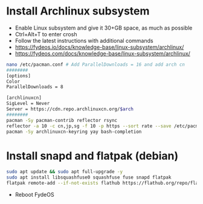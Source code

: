 Install Archlinux subsystem
=====
* Enable Linux subsystem and give it 30+GB space, as much as possible
* Ctrl+Alt+T to enter crosh
* Follow the latest instructions with additional commands
* https://fydeos.io/docs/knowledge-base/linux-subsystem/archlinux/
* https://fydeos.com/docs/knowledge-base/linux-subsystem/archlinux/
```sh
nano /etc/pacman.conf # Add ParallelDownloads = 16 and add arch cn
########
[options]
Color
ParallelDownloads = 8

[archlinuxcn]
SigLevel = Never
Server = https://cdn.repo.archlinuxcn.org/$arch
########
pacman -Sy pacman-contrib reflector rsync
reflector -a 10 -c cn,jp,sg -f 10 -p https --sort rate --save /etc/pacman.d/mirrorlist
pacman -Sy archlinuxcn-keyring yay bash-completion

```

Install snapd and flatpak (debian)
=====
```sh
sudo apt update && sudo apt full-upgrade -y
sudo apt install libsquashfuse0 squashfuse fuse snapd flatpak
flatpak remote-add --if-not-exists flathub https://flathub.org/repo/flathub.flatpakrepo
```
* Reboot FydeOS

